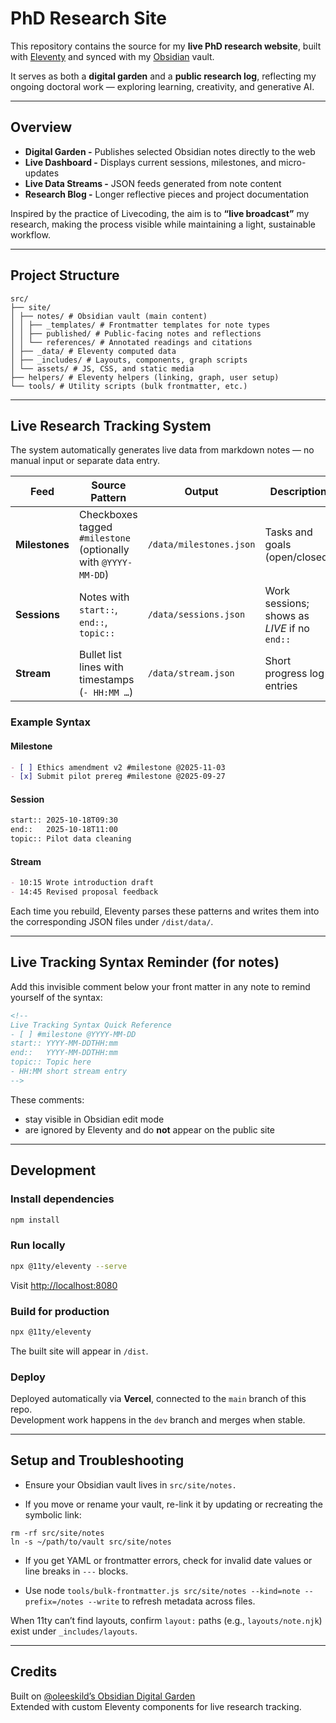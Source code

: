 # PhD Research Site

This repository contains the source for my **live PhD research website**, built with [Eleventy](https://www.11ty.dev/) and synced with my [Obsidian](https://obsidian.md/) vault.

It serves as both a **digital garden** and a **public research log**, reflecting my ongoing doctoral work — exploring learning, creativity, and generative AI.

---

## Overview

- **Digital Garden -** Publishes selected Obsidian notes directly to the web  
- **Live Dashboard -** Displays current sessions, milestones, and micro-updates  
- **Live Data Streams -** JSON feeds generated from note content  
- **Research Blog -** Longer reflective pieces and project documentation  

Inspired by the practice of Livecoding, the aim is to **“live broadcast”** my research, making the process visible while maintaining a light, sustainable workflow.

---

## Project Structure

```
src/
├── site/
│ ├── notes/ # Obsidian vault (main content)
│ │ ├── _templates/ # Frontmatter templates for note types
│ │ ├── published/ # Public-facing notes and reflections
│ │ └── references/ # Annotated readings and citations
│ ├── _data/ # Eleventy computed data
│ ├── _includes/ # Layouts, components, graph scripts
│ └── assets/ # JS, CSS, and static media
├── helpers/ # Eleventy helpers (linking, graph, user setup)
└── tools/ # Utility scripts (bulk frontmatter, etc.)
```

<!-- Deployed automatically to **Vercel** at  
-> `https://phd.mm-hr.com`~~ -->

---

## Live Research Tracking System
The system automatically generates live data from markdown notes — no manual input or separate data entry.

| Feed | Source Pattern | Output | Description |
|------|----------------|---------|--------------|
| **Milestones** | Checkboxes tagged `#milestone` (optionally with `@YYYY-MM-DD`) | `/data/milestones.json` | Tasks and goals (open/closed) |
| **Sessions** | Notes with `start::`, `end::`, `topic::` | `/data/sessions.json` | Work sessions; shows as *LIVE* if no `end::` |
| **Stream** | Bullet list lines with timestamps (`- HH:MM …`) | `/data/stream.json` | Short progress log entries |

### Example Syntax

#### Milestone
```markdown
- [ ] Ethics amendment v2 #milestone @2025-11-03
- [x] Submit pilot prereg #milestone @2025-09-27
```

#### Session
```markdown
start:: 2025-10-18T09:30
end::   2025-10-18T11:00
topic:: Pilot data cleaning
```

#### Stream
```markdown
- 10:15 Wrote introduction draft
- 14:45 Revised proposal feedback
```

Each time you rebuild, Eleventy parses these patterns and writes them into the corresponding JSON files under `/dist/data/`.

---

## Live Tracking Syntax Reminder (for notes)

Add this invisible comment below your front matter in any note to remind yourself of the syntax:

```markdown
<!--
Live Tracking Syntax Quick Reference
- [ ] #milestone @YYYY-MM-DD
start:: YYYY-MM-DDTHH:mm
end::   YYYY-MM-DDTHH:mm
topic:: Topic here
- HH:MM short stream entry
-->
```

These comments:
- stay visible in Obsidian edit mode  
- are ignored by Eleventy and do **not** appear on the public site  

---

## Development

### Install dependencies
```bash
npm install
```

### Run locally
```bash
npx @11ty/eleventy --serve
```
Visit [http://localhost:8080](http://localhost:8080)

### Build for production
```bash
npx @11ty/eleventy
```

The built site will appear in `/dist`.

### Deploy
Deployed automatically via **Vercel**, connected to the `main` branch of this repo.  
Development work happens in the `dev` branch and merges when stable.

---

## Setup and Troubleshooting

- Ensure your Obsidian vault lives in `src/site/notes.`

- If you move or rename your vault, re-link it by updating or recreating the symbolic link:

```
rm -rf src/site/notes
ln -s ~/path/to/vault src/site/notes
```
- If you get YAML or frontmatter errors, check for invalid date values or line breaks in `---` blocks.

- Use node `tools/bulk-frontmatter.js src/site/notes --kind=note --prefix=/notes --write` to refresh metadata across files.

When 11ty can’t find layouts, confirm `layout:` paths (e.g., `layouts/note.njk`) exist under `_includes/layouts`.

---

## Credits

Built on [@oleeskild’s Obsidian Digital Garden](https://github.com/oleeskild/obsidian-digital-garden)  
Extended with custom Eleventy components for live research tracking.  
